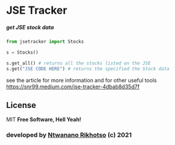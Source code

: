 # JSE Tracker
##### get JSE stock data
###
###
``` python
from jsetracker import Stocks

s = Stocks()

s.get_all() # returns all the stocks listed on the JSE
s.get("JSE CODE HERE") # returns the specified the Stock data
```
see the article for more information and for other useful tools
https://snr99.medium.com/jse-tracker-4dbab8d35d7f
## License
MIT
**Free Software, Hell Yeah!**
### developed by [Ntwanano Rikhotso](http://ntwanano.me) (c) 2021
